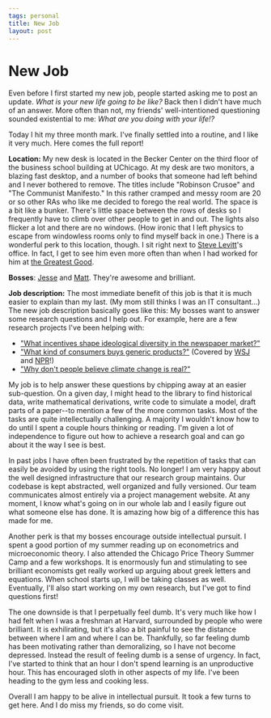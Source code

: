 ```yaml
--- 
tags: personal
title: New Job
layout: post
---
```


# New Job

Even before I first started my new job, people started asking me to post an update. _What is your new life going to be like?_ Back then I didn't have much of an answer. More often than not, my friends' well-intentioned questioning sounded existential to me: _What are you doing with your life!?_ 

Today I hit my three month mark. I've finally settled into a routine, and I like it very much. Here comes the full report! 

__Location:__ My new desk is located in the Becker Center on the third floor of the business school building at UChicago. At my desk are two monitors, a blazing fast desktop, and a number of books that someone had left behind and I never bothered to remove. The titles include "Robinson Crusoe" and "The Communist Manifesto." In this rather cramped and messy room are 20 or so other RAs who like me decided to forego the real world. The space is a bit like a bunker. There's little space between the rows of desks so I frequently have to climb over other people to get in and out. The lights also flicker a lot and there are no windows. (How ironic that I left physics to escape from windowless rooms only to find myself back in one.) There is a wonderful perk to this location, though. I sit right next to [Steve Levitt][steve]'s office. In fact, I get to see him even more often than when I had worked for him at [the Greatest Good][tgg]. 

[steve]: http://pricetheory.uchicago.edu/levitt/
[tgg]: http://greatestgood.com/

__Bosses__: [Jesse][jesse] and [Matt][matt]. They're awesome and brilliant. 

__Job description:__ The most immediate benefit of this job is that it is much easier to explain than my last. (My mom still thinks I was an IT consultant...) The new job description basically goes like this: My bosses want to answer some research questions and I help out. For example, here are a few research projects I've been helping with:  

* ["What incentives shape ideological diversity in the newspaper market?"][comp]
* ["What kind of consumers buys generic products?"][gen] (Covered by [WSJ][wsj] and [NPR][npr]!) 
* ["Why don't people believe climate change is real?"][crowd]

[jesse]: http://faculty.chicagobooth.edu/jesse.shapiro/
[matt]: http://faculty.chicagobooth.edu/matthew.gentzkow/
[comp]: http://faculty.chicagobooth.edu/jesse.shapiro/research/competition.pdf
[gen]: http://faculty.chicagobooth.edu/jesse.shapiro/research/generics.pdf
[wsj]: http://blogs.wsj.com/economics/2013/06/20/whos-smart-enough-to-buy-generic/
[npr]: http://www.npr.org/blogs/money/2013/07/05/198504001/why-doesnt-everybody-buy-cheap-generic-headache-medicine
[crowd]: http://faculty.chicagobooth.edu/jesse.shapiro/research/crowdout.pdf

My job is to help answer these questions by chipping away at an easier sub-question. On a given day, I might head to the library to find historical data, write mathematical derivations, write code to simulate a model, draft parts of a paper--to mention a few of the more common tasks. Most of the tasks are quite intellectually challenging. A majority I wouldn't know how to do until I spent a couple hours thinking or reading. I'm given a lot of independence to figure out how to achieve a research goal and can go about it the way I see is best. 

In past jobs I have often been frustrated by the repetition of tasks that can easily be avoided by using the right tools. No longer! I am very happy about the well designed infrastructure that our research group maintains. Our codebase is kept abstracted, well organized and fully versioned. Our team communicates almost entirely via a project management website. At any moment, I know what's going on in our whole lab and I easily figure out what someone else has done. It is amazing how big of a difference this has made for me.  

Another perk is that my bosses encourage outside intellectual pursuit. I spent a good portion of my summer reading up on econometrics and microeconomic theory. I also attended the Chicago Price Theory Summer Camp and a few workshops. It is enormously fun and stimulating to see brilliant economists get really worked up arguing about greek letters and equations. When school starts up, I will be taking classes as well. Eventually, I'll also start working on my own research, but I've got to find questions first! 

The one downside is that I perpetually feel dumb. It's very much like how I had felt when I was a freshman at Harvard, surrounded by people who were brilliant. It is exhilirating, but it's also a bit painful to see the distance between where I am and where I can be. Thankfully, so far feeling dumb has been motivating rather than demoralizing, so I have not become depressed. Instead the result of feeling dumb is a sense of urgency. In fact, I've started to think that an hour I don't spend learning is an unproductive hour. This has encouraged sloth in other aspects of my life. I've been heading to the gym less and cooking less. 

Overall I am happy to be alive in intellectual pursuit. It took a few turns to get here. And I do miss my friends, so do come visit. 
